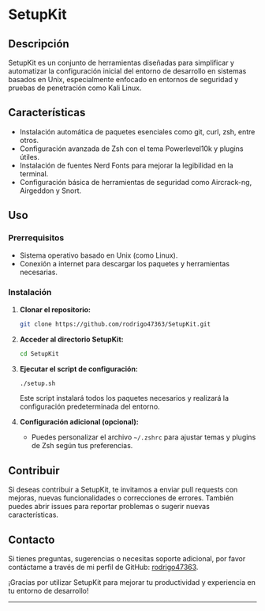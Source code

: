 # SetupKit

## Descripción
SetupKit es un conjunto de herramientas diseñadas para simplificar y automatizar la configuración inicial del entorno de desarrollo en sistemas basados en Unix, especialmente enfocado en entornos de seguridad y pruebas de penetración como Kali Linux.

## Características
- Instalación automática de paquetes esenciales como git, curl, zsh, entre otros.
- Configuración avanzada de Zsh con el tema Powerlevel10k y plugins útiles.
- Instalación de fuentes Nerd Fonts para mejorar la legibilidad en la terminal.
- Configuración básica de herramientas de seguridad como Aircrack-ng, Airgeddon y Snort.

## Uso

### Prerrequisitos
- Sistema operativo basado en Unix (como Linux).
- Conexión a internet para descargar los paquetes y herramientas necesarias.

### Instalación

1. **Clonar el repositorio:**

   ```bash
   git clone https://github.com/rodrigo47363/SetupKit.git
   ```

2. **Acceder al directorio SetupKit:**

   ```bash
   cd SetupKit
   ```

3. **Ejecutar el script de configuración:**

   ```bash
   ./setup.sh
   ```

   Este script instalará todos los paquetes necesarios y realizará la configuración predeterminada del entorno.

4. **Configuración adicional (opcional):**
   - Puedes personalizar el archivo `~/.zshrc` para ajustar temas y plugins de Zsh según tus preferencias.

## Contribuir

Si deseas contribuir a SetupKit, te invitamos a enviar pull requests con mejoras, nuevas funcionalidades o correcciones de errores. También puedes abrir issues para reportar problemas o sugerir nuevas características.

## Contacto

Si tienes preguntas, sugerencias o necesitas soporte adicional, por favor contáctame a través de mi perfil de GitHub: [rodrigo47363](https://github.com/rodrigo47363).

¡Gracias por utilizar SetupKit para mejorar tu productividad y experiencia en tu entorno de desarrollo!

---
